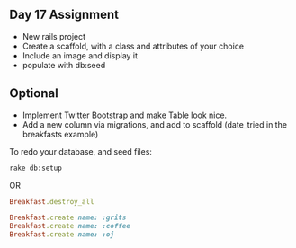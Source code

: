 Day 17 Assignment
------------------

* New rails project
* Create a scaffold, with a class and attributes of your choice
* Include an image and display it
* populate with db:seed

Optional
----

* Implement Twitter Bootstrap and make Table look nice.
* Add a new column via migrations, and add to scaffold (date_tried in the breakfasts example)

To redo your database, and seed files:

```bash
rake db:setup
```
OR

```ruby
Breakfast.destroy_all

Breakfast.create name: :grits
Breakfast.create name: :coffee
Breakfast.create name: :oj
```
